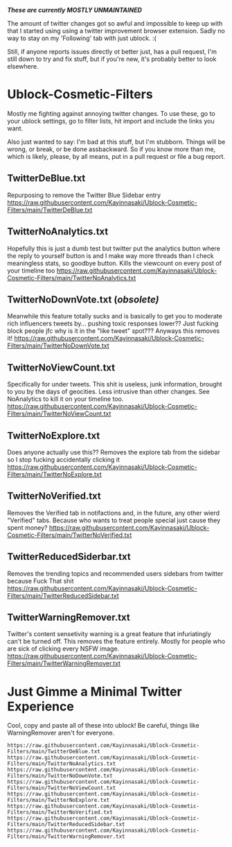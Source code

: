 ***These are currently MOSTLY UNMAINTAINED***

The amount of twitter changes got so awful and impossible to keep up with that I started using using a twitter improvement browser extension. Sadly no way to stay on my 'Following' tab with just ublock. :(

Still, if anyone reports issues directly ot better just, has a pull request, I'm still down to try and fix stuff, but if you're new, it's probably better to look elsewhere.

# Ublock-Cosmetic-Filters
Mostly me fighting against annoying twitter changes. To use these, go to your ublock settings, go to filter lists, hit import and include the links you want.

Also just wanted to say: I'm bad at this stuff, but I'm stubborn. Things will be wrong, or break, or be done assbackward. So if you know more than me, which is likely, please, by all means, put in a pull request or file a bug report.

## TwitterDeBlue.txt
Repurposing to remove the Twitter Blue Sidebar entry
https://raw.githubusercontent.com/Kayinnasaki/Ublock-Cosmetic-Filters/main/TwitterDeBlue.txt

## TwitterNoAnalytics.txt
Hopefully this is just a dumb test but twitter put the analytics button where the reply to yourself button is and I make way more threads than I check meaningless stats, so goodbye button. Kills the viewcount on every post of your timeline too
https://raw.githubusercontent.com/Kayinnasaki/Ublock-Cosmetic-Filters/main/TwitterNoAnalytics.txt

## TwitterNoDownVote.txt (*obsolete)*
Meanwhile this feature totally sucks and is basically to get you to moderate rich influencers tweets by... pushing toxic responses lower?? Just fucking block people jfc
why is it in the "like tweet" spot??? Anyways this removes it!
https://raw.githubusercontent.com/Kayinnasaki/Ublock-Cosmetic-Filters/main/TwitterNoDownVote.txt

## TwitterNoViewCount.txt
Specifically for under tweets. This shit is useless, junk information, brought to you by the days of geocities. Less intrusive than other changes. See NoAnalytics to kill it on your timeline too.
https://raw.githubusercontent.com/Kayinnasaki/Ublock-Cosmetic-Filters/main/TwitterNoViewCount.txt

## TwitterNoExplore.txt
Does anyone actually use this?? Removes the explore tab from the sidebar so I stop fucking accidentally clicking it
https://raw.githubusercontent.com/Kayinnasaki/Ublock-Cosmetic-Filters/main/TwitterNoExplore.txt

## TwitterNoVerified.txt
Removes the Verified tab in notifactions and, in the future, any other wierd "Verified" tabs. Because who wants to treat people special just cause they spent money?
https://raw.githubusercontent.com/Kayinnasaki/Ublock-Cosmetic-Filters/main/TwitterNoVerified.txt

## TwitterReducedSiderbar.txt
Removes the trending topics and recommended users sidebars from twitter because Fuck That shit
https://raw.githubusercontent.com/Kayinnasaki/Ublock-Cosmetic-Filters/main/TwitterReducedSidebar.txt

## TwitterWarningRemover.txt
Twitter's content sensetivity warning is a great feature that infuriatingly can't be turned off. This removes the feature entirely. Mostly for people who are sick of clicking every NSFW image.
https://raw.githubusercontent.com/Kayinnasaki/Ublock-Cosmetic-Filters/main/TwitterWarningRemover.txt


# Just Gimme a Minimal Twitter Experience
Cool, copy and paste all of these into ublock! Be careful, things like WarningRemover aren't for everyone.

```
https://raw.githubusercontent.com/Kayinnasaki/Ublock-Cosmetic-Filters/main/TwitterDeBlue.txt
https://raw.githubusercontent.com/Kayinnasaki/Ublock-Cosmetic-Filters/main/TwitterNoAnalytics.txt
https://raw.githubusercontent.com/Kayinnasaki/Ublock-Cosmetic-Filters/main/TwitterNoDownVote.txt
https://raw.githubusercontent.com/Kayinnasaki/Ublock-Cosmetic-Filters/main/TwitterNoViewCount.txt
https://raw.githubusercontent.com/Kayinnasaki/Ublock-Cosmetic-Filters/main/TwitterNoExplore.txt
https://raw.githubusercontent.com/Kayinnasaki/Ublock-Cosmetic-Filters/main/TwitterNoVerified.txt
https://raw.githubusercontent.com/Kayinnasaki/Ublock-Cosmetic-Filters/main/TwitterReducedSidebar.txt
https://raw.githubusercontent.com/Kayinnasaki/Ublock-Cosmetic-Filters/main/TwitterWarningRemover.txt
```
